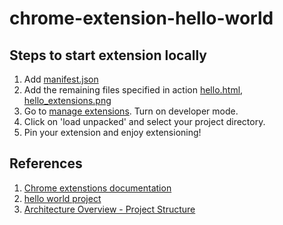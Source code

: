 # chrome-extension-hello-world

## Steps to start extension locally

1. Add [manifest.json](manifest.json)
2. Add the remaining files specified in action [hello.html](hello.html), [hello_extensions.png](hello_extensions.png)
3. Go to [manage extensions](chrome://extensions/). Turn on developer mode.
4. Click on 'load unpacked' and select your project directory.
5. Pin your extension and enjoy extensioning!

## References

1. [Chrome extenstions documentation](https://developer.chrome.com/docs/extensions/mv3/)
2. [hello world project](https://developer.chrome.com/docs/extensions/mv3/getstarted/development-basics/)
3. [Architecture Overview - Project Structure](https://developer.chrome.com/docs/extensions/mv3/architecture-overview/)
